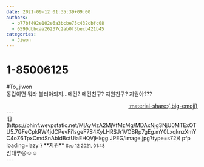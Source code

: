 ```yaml
---
date: 2021-09-12 01:35:39+09:00
authors:
  - b77bf492e102e6a3bcbe75c432cbfc08
  - 6599dbbcaa26237c2ab0f3becb421b45
categories:
  - Jiwon
---
```


# 1-85006125

<div class="post-container" markdown="1">
<div class="content-container md-sidebar__scrollwrap" markdown="1">

\#To_jiwon<br>동갑이면 뭐라 불러야되지...메건? 메건친구? 지원친구? 지원아???

</div>
</div>

<div style="text-align: right;" markdown="1">
<a href="https://weverse.io/fromis9/fanpost/1-85006125" style="text-align: right;">:material-share:{.big-emoji}</a>
</div>
---

<div class="comments-container md-sidebar__scrollwrap" markdown="1">
<div class="comment" markdown="1">
<div class='id-container' markdown="1">
![](https://phinf.wevpstatic.net/MjAyMzA2MjVfMzMg/MDAxNjg3NjU0MTExOTU5.7GFeCpkRW4jdCPevFi1sgeF7S4XyLHRSJr1VOBRp7gEg.mY0LxqknzXmYC4oZ6TpxCmdSnAbldBctUiaEHQVjHkgg.JPEG/image.jpg?type=s72){ pfp loading=lazy }
**<span class="artist">지원</span>** <small>Sep 12 2021, 01:48</small><br>
</div>
<div class='comment-body' markdown="1">
맘대루😝☺️☺️
</div>
</div>
</div>
---
